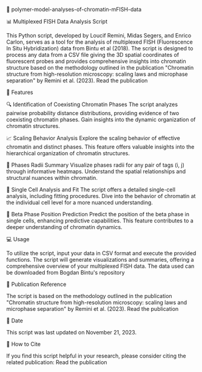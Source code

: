:dna: polymer-model-analyses-of-chromatin-mFISH-data

:bar_chart: Multiplexed FISH Data Analysis Script

This Python script, developed by Loucif Remini, Midas Segers, and Enrico Carlon, serves as a tool for the analysis of multiplexed FISH (Fluorescence In Situ Hybridization) data from Bintu et al (2018). The script is designed to process any data from a CSV file giving the 3D spatial coordinates of fluorescent probes and provides comprehensive insights into chromatin structure based on the methodology outlined in the publication "Chromatin structure from high-resolution microscopy: scaling laws and microphase separation" by Remini et al. (2023).
Read the publication

:rocket: Features

:mag: Identification of Coexisting Chromatin Phases
The script analyzes pairwise probability distance distributions, providing evidence of two coexisting chromatin phases. Gain insights into the dynamic organization of chromatin structures.

:chart_with_upwards_trend: Scaling Behavior Analysis
Explore the scaling behavior of effective chromatin and distinct phases. This feature offers valuable insights into the hierarchical organization of chromatin structures.

:triangular_ruler: Phases Radii Summary
Visualize phases radii for any pair of tags (i, j) through informative heatmaps. Understand the spatial relationships and structural nuances within chromatin.

:microscope: Single Cell Analysis and Fit
The script offers a detailed single-cell analysis, including fitting procedures. Dive into the behavior of chromatin at the individual cell level for a more nuanced understanding.

:crystal_ball: Beta Phase Position Prediction
Predict the position of the beta phase in single cells, enhancing predictive capabilities. This feature contributes to a deeper understanding of chromatin dynamics.

:computer: Usage

To utilize the script, input your data in CSV format and execute the provided functions. The script will generate visualizations and summaries, offering a comprehensive overview of your multiplexed FISH data.
The data used can be downloaded from Bogdan Bintu's repository

:page_facing_up: Publication Reference

The script is based on the methodology outlined in the publication "Chromatin structure from high-resolution microscopy: scaling laws and microphase separation" by Remini et al. (2023).
Read the publication

:date: Date

This script was last updated on November 21, 2023.

:bookmark_tabs: How to Cite

If you find this script helpful in your research, please consider citing the related publication: Read the publication
